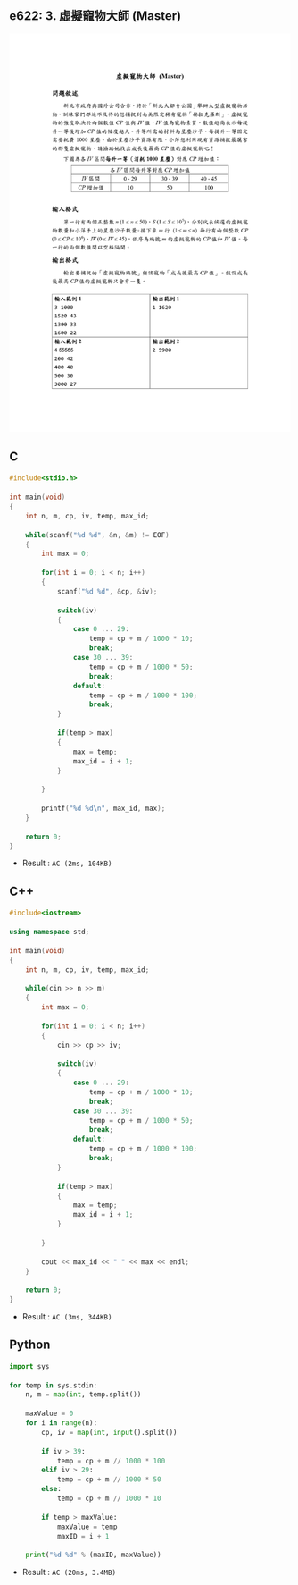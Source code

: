 ## e622: 3. 虛擬寵物大師 (Master)
![e622](https://github.com/Offliners/ZeroJugde-writeup/blob/master/%E5%9F%BA%E7%A4%8E%E9%A1%8C%E5%BA%AB/Contents/e622/e622.PNG)

## C
```C
#include<stdio.h>

int main(void)
{
	int n, m, cp, iv, temp, max_id;
	
	while(scanf("%d %d", &n, &m) != EOF)
	{
		int max = 0;
		
		for(int i = 0; i < n; i++)
		{
			scanf("%d %d", &cp, &iv);
			
			switch(iv)
			{
				case 0 ... 29:
					temp = cp + m / 1000 * 10;
					break;
				case 30 ... 39:
					temp = cp + m / 1000 * 50;
					break;
				default:
					temp = cp + m / 1000 * 100;
					break;
			}
			
			if(temp > max)
			{
				max = temp;
				max_id = i + 1;
			}
				
		}
		
		printf("%d %d\n", max_id, max);
	}
	
	return 0;
}
```
 * Result : `AC (2ms, 104KB)`

## C++
```C++
#include<iostream>

using namespace std;

int main(void)
{
	int n, m, cp, iv, temp, max_id;
	
	while(cin >> n >> m)
	{
		int max = 0;
		
		for(int i = 0; i < n; i++)
		{
			cin >> cp >> iv;
			
			switch(iv)
			{
				case 0 ... 29:
					temp = cp + m / 1000 * 10;
					break;
				case 30 ... 39:
					temp = cp + m / 1000 * 50;
					break;
				default:
					temp = cp + m / 1000 * 100;
					break;
			}
			
			if(temp > max)
			{
				max = temp;
				max_id = i + 1;
			}
				
		}
		
		cout << max_id << " " << max << endl;
	}
	
	return 0;
}
```
 * Result : `AC (3ms, 344KB)`

## Python
```python
import sys

for temp in sys.stdin:
    n, m = map(int, temp.split())

    maxValue = 0
    for i in range(n):
        cp, iv = map(int, input().split())

        if iv > 39:
            temp = cp + m // 1000 * 100
        elif iv > 29:
            temp = cp + m // 1000 * 50
        else:
            temp = cp + m // 1000 * 10
        
        if temp > maxValue:
            maxValue = temp
            maxID = i + 1
        
    print("%d %d" % (maxID, maxValue))
```
 * Result : `AC (20ms, 3.4MB)`
